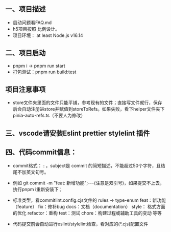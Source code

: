 ## 一、项目描述

- 启动问题看FAQ.md
- h5项目按照 比例设计。
- 项目环境： at least Node.js v16.14

## 二、项目启动

- pnpm i -> pnpm run start
- 打包测试：pnpm run build:test

## 项目注意事项

- store文件夹里面的文件只能平铺，参考现有的文件；直接写文件就行，保存后会自动注册进store并赋值到storeToRefs。如果失败，看下helper文件夹下pinia-auto-refs.ts（不要人为修改）

## 三、vscode请安装Eslint prettier stylelint 插件

## 四、代码commit信息：

- commit格式： <type>: <subject> ，subject是 commit 的简短描述，不能超过50个字符，且结尾不加英文句号。
- 例如 git commit -m "feat: 新增功能";---(注意是双引号)，如果提交不上去，执行pnpm i重新安装下；
- 标准类型，看commitlint.config.cjs文件的 rules -> type-enum
  feat：新功能（feature）
  fix：修补bug
  docs：文档（documentation）
  style： 格式方面的优化
  refactor：重构
  test：测试
  chore：构建过程或辅助工具的变动
  等等

- 代码提交前会自动进行eslint/stylelint检查，看对应的(\*.cjs)配置文件
